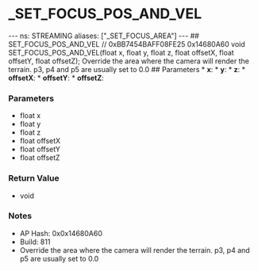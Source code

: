 # _SET_FOCUS_POS_AND_VEL

--- ns: STREAMING aliases: ["_SET_FOCUS_AREA"] --- ## SET_FOCUS_POS_AND_VEL  // 0xBB7454BAFF08FE25 0x14680A60 void SET_FOCUS_POS_AND_VEL(float x, float y, float z, float offsetX, float offsetY, float offsetZ);  Override the area where the camera will render the terrain. p3, p4 and p5 are usually set to 0.0  ## Parameters * **x**: * **y**: * **z**: * **offsetX**: * **offsetY**: * **offsetZ**:

### Parameters
* float x
* float y
* float z
* float offsetX
* float offsetY
* float offsetZ

### Return Value
* void

### Notes
* AP Hash: 0x0x14680A60
* Build: 811
* Override the area where the camera will render the terrain.
p3, p4 and p5 are usually set to 0.0


